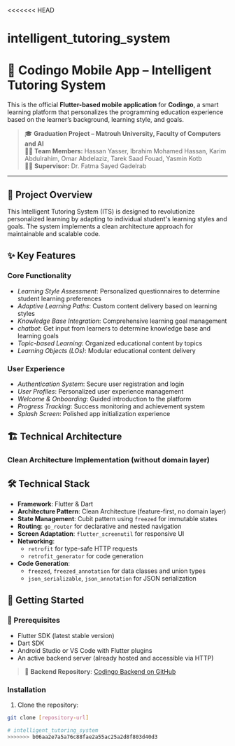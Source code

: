 <<<<<<< HEAD
# intelligent_tutoring_system

# 📱 Codingo Mobile App – Intelligent Tutoring System

This is the official **Flutter-based mobile application** for **Codingo**, a smart learning platform that personalizes the programming education experience based on the learner’s background, learning style, and goals.

> 🎓 **Graduation Project – Matrouh University, Faculty of Computers and AI**  
> 🧑‍💻 **Team Members:** Hassan Yasser, Ibrahim Mohamed Hassan, Karim Abdulrahim, Omar Abdelaziz, Tarek Saad Fouad, Yasmin Kotb  
> 🧑‍🏫 **Supervisor:** Dr. Fatma Sayed Gadelrab

---

## 🎯 Project Overview

This Intelligent Tutoring System (ITS) is designed to revolutionize personalized learning by adapting to individual student's learning styles and goals. The system implements a clean architecture approach for maintainable and scalable code.

## ✨ Key Features

### Core Functionality
- *Learning Style Assessment*: Personalized questionnaires to determine student learning preferences
- *Adaptive Learning Paths*: Custom content delivery based on learning styles
- *Knowledge Base Integration*: Comprehensive learning goal management
- *chatbot*: Get input from learners to determine knowledge base and learning goals
- *Topic-based Learning*: Organized educational content by topics
- *Learning Objects (LOs)*: Modular educational content delivery

### User Experience
- *Authentication System*: Secure user registration and login
- *User Profiles*: Personalized user experience management
- *Welcome & Onboarding*: Guided introduction to the platform
- *Progress Tracking*: Success monitoring and achievement system
- *Splash Screen*: Polished app initialization experience

## 🏗 Technical Architecture

### Clean Architecture Implementation (without domain layer)


## 🛠️ Technical Stack

- **Framework**: Flutter & Dart  
- **Architecture Pattern**: Clean Architecture (feature-first, no domain layer)  
- **State Management**: Cubit pattern using `freezed` for immutable states  
- **Routing**: `go_router` for declarative and nested navigation  
- **Screen Adaptation**: `flutter_screenutil` for responsive UI  
- **Networking**:  
  - `retrofit` for type-safe HTTP requests  
  - `retrofit_generator` for code generation  
- **Code Generation**:  
  - `freezed`, `freezed_annotation` for data classes and union types  
  - `json_serializable`, `json_annotation` for JSON serialization


## 🚀 Getting Started

### 🧰 Prerequisites

- Flutter SDK (latest stable version)  
- Dart SDK  
- Android Studio or VS Code with Flutter plugins  
- An active backend server (already hosted and accessible via HTTP)

> 🔗 **Backend Repository**: [Codingo Backend on GitHub](https://github.com/Tarek-Saad/IIA)


### Installation
1. Clone the repository:
```bash
git clone [repository-url]

# intelligent_tutoring_system
>>>>>>> b06aa2e7a5a76c88fae2a55ac25a2d8f803d40d3
